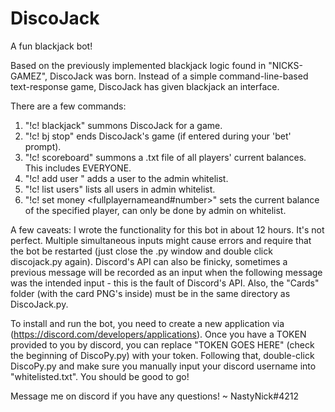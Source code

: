 # DiscoJack
A fun blackjack bot!

Based on the previously implemented blackjack logic found in "NICKS-GAMEZ", DiscoJack was born. Instead of a simple command-line-based text-response game, DiscoJack has given blackjack an interface. 

There are a few commands:
1. "!c! blackjack" summons DiscoJack for a game. 
2. "!c! bj stop" ends DiscoJack's game (if entered during your 'bet' prompt).
3. "!c! scoreboard" summons a .txt file of all players' current balances. This includes EVERYONE.
4. "!c! add user <user>" adds a user to the admin whitelist. 
5. "!c! list users" lists all users in admin whitelist.
6. "!c! set money <fullplayernameand#number>" sets the current balance of the specified player, can only be done by admin on whitelist. 
  
A few caveats: I wrote the functionality for this bot in about 12 hours. It's not perfect. Multiple simultaneous inputs might cause errors and require that the bot be restarted (just close the .py window and double click discojack.py again). Discord's API can also be finicky, sometimes a previous message will be recorded as an input when the following message was the intended input - this is the fault of Discord's API. Also, the "Cards" folder (with the card PNG's inside) must be in the same directory as DiscoJack.py.

To install and run the bot, you need to create a new application via (https://discord.com/developers/applications). Once you have a TOKEN provided to you by discord, you can replace "TOKEN GOES HERE" (check the beginning of DiscoPy.py) with your token. Following that, double-click DiscoPy.py and make sure you manually input your discord username into "whitelisted.txt". You should be good to go!

Message me on discord if you have any questions! ~ NastyNick#4212
